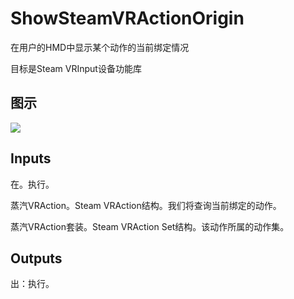 # ShowSteamVRActionOrigin

在用户的HMD中显示某个动作的当前绑定情况

目标是Steam VRInput设备功能库

## 图示

![]($-20221218-21045228.png)

## Inputs

在。执行。

蒸汽VRAction。Steam VRAction结构。我们将查询当前绑定的动作。

蒸汽VRAction套装。Steam VRAction Set结构。该动作所属的动作集。  

## Outputs

出：执行。
